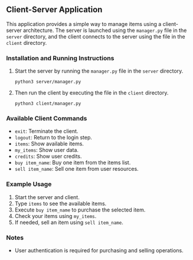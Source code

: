 ## Client-Server Application 

This application provides a simple way to manage items using a client-server architecture. The server is launched using the `manager.py` file in the `server` directory, and the client connects to the server using the file in the `client` directory.

### Installation and Running Instructions

1. Start the server by running the `manager.py` file in the `server` directory.
   
    ```
    python3 server/manager.py
    ```

2. Then run the client by executing the file in the `client` directory.

    ```
    python3 client/manager.py
    ```

### Available Client Commands

- `exit`: Terminate the client.
- `logout`: Return to the login step.
- `items`: Show available items.
- `my_items`: Show user data.
- `credits`: Show user credits.
- `buy item_name`: Buy one item from the items list.
- `sell item_name`: Sell one item from user resources.

### Example Usage

1. Start the server and client.
2. Type `items` to see the available items.
3. Execute `buy item_name` to purchase the selected item.
4. Check your items using `my_items`.
5. If needed, sell an item using `sell item_name`.


### Notes

- User authentication is required for purchasing and selling operations.



